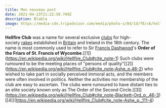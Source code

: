 ```yaml
---
title: Mon nouveau post
date: 2021-04-23T21:22:50.749Z
description: Blabla
image: https://media-cdn.tripadvisor.com/media/photo-s/0d/1d/f8/c6/hellfire-club-members.jpg
---
```

**Hellfire Club** was a name for several exclusive [clubs](https://en.wikipedia.org/wiki/Club_(organization) "Club (organization)") for high-society [rakes](https://en.wikipedia.org/wiki/Rake_(character) "Rake (character)") established in [Britain](https://en.wikipedia.org/wiki/Great_Britain "Great Britain") and Ireland in the 18th century. The name is most commonly used to refer to Sir [Francis Dashwood](https://en.wikipedia.org/wiki/Francis_Dashwood,_11th_Baron_le_Despencer "Francis Dashwood, 11th Baron le Despencer")'s **Order of the Friars of St. Francis of Wycombe**.[\[1]](https://en.wikipedia.org/wiki/Hellfire_Club#cite_note-1) Such clubs were rumoured to be the meeting places of "persons of quality"[\[2]](https://en.wikipedia.org/wiki/Hellfire_Club#cite_note-Ashe_p.48-2) who wished to take part in socially perceived immoral acts, and the members were often involved in politics. Neither the activities nor membership of the club are easy to ascertain. The clubs were rumoured to have distant ties to an elite society known only as The Order of the Second Circle.[\[3]](https://en.wikipedia.org/wiki/Hellfire_Club#cite_note-Blackett-Ord_p._46-3)[\[4]](https://en.wikipedia.org/wiki/Hellfire_Club#cite_note-Ashe_p._111-4)